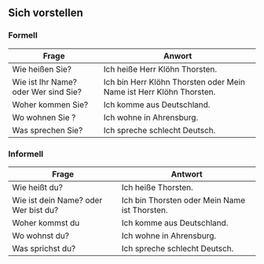 ## Sich vorstellen

### Formell


|Frage|Anwort|
|-----|------|
|Wie heißen Sie? |Ich heiße Herr Klöhn Thorsten.|
|Wie ist Ihr Name? oder Wer sind Sie?|Ich bin Herr Klöhn Thorsten oder Mein Name ist Herr Klöhn Thorsten.|
|Woher kommen Sie?|Ich komme aus Deutschland.|
|Wo wohnen Sie ?|Ich wohne in Ahrensburg.|
|Was sprechen Sie?|Ich spreche schlecht Deutsch.|

### Informell

|Frage|Antwort|
|-----|-------|
|Wie heißt du?|Ich heiße Thorsten.|
|Wie ist dein Name? oder Wer bist du?|Ich bin Thorsten oder Mein Name ist Thorsten.|
|Woher kommst du|Ich komme aus Deutschland.|
|Wo wohnst du?|Ich wohne in Ahrensburg.|
|Was sprichst du?|Ich spreche schlecht Deutsch.|